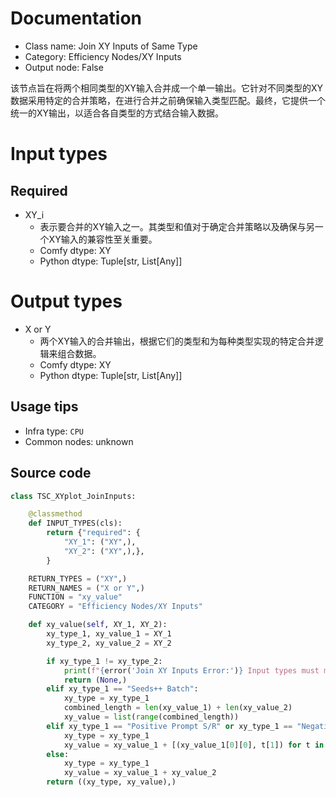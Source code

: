 
# Documentation
- Class name: Join XY Inputs of Same Type
- Category: Efficiency Nodes/XY Inputs
- Output node: False

该节点旨在将两个相同类型的XY输入合并成一个单一输出。它针对不同类型的XY数据采用特定的合并策略，在进行合并之前确保输入类型匹配。最终，它提供一个统一的XY输出，以适合各自类型的方式结合输入数据。

# Input types
## Required
- XY_i
    - 表示要合并的XY输入之一。其类型和值对于确定合并策略以及确保与另一个XY输入的兼容性至关重要。
    - Comfy dtype: XY
    - Python dtype: Tuple[str, List[Any]]

# Output types
- X or Y
    - 两个XY输入的合并输出，根据它们的类型和为每种类型实现的特定合并逻辑来组合数据。
    - Comfy dtype: XY
    - Python dtype: Tuple[str, List[Any]]


## Usage tips
- Infra type: `CPU`
- Common nodes: unknown


## Source code
```python
class TSC_XYplot_JoinInputs:

    @classmethod
    def INPUT_TYPES(cls):
        return {"required": {
            "XY_1": ("XY",),
            "XY_2": ("XY",),},
        }

    RETURN_TYPES = ("XY",)
    RETURN_NAMES = ("X or Y",)
    FUNCTION = "xy_value"
    CATEGORY = "Efficiency Nodes/XY Inputs"

    def xy_value(self, XY_1, XY_2):
        xy_type_1, xy_value_1 = XY_1
        xy_type_2, xy_value_2 = XY_2

        if xy_type_1 != xy_type_2:
            print(f"{error('Join XY Inputs Error:')} Input types must match")
            return (None,)
        elif xy_type_1 == "Seeds++ Batch":
            xy_type = xy_type_1
            combined_length = len(xy_value_1) + len(xy_value_2)
            xy_value = list(range(combined_length))
        elif xy_type_1 == "Positive Prompt S/R" or xy_type_1 == "Negative Prompt S/R":
            xy_type = xy_type_1
            xy_value = xy_value_1 + [(xy_value_1[0][0], t[1]) for t in xy_value_2[1:]]
        else:
            xy_type = xy_type_1
            xy_value = xy_value_1 + xy_value_2
        return ((xy_type, xy_value),)

```
